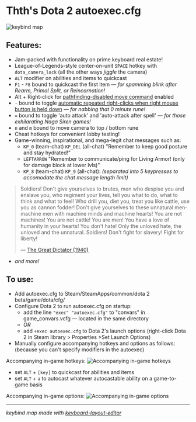 # Thth's Dota 2 autoexec.cfg

![keybind map](https://cloud.githubusercontent.com/assets/7574985/10071017/746d2c10-6284-11e5-8cd2-29bcdcf9d2aa.png)

## Features:
* Jam-packed with functionality on prime keyboard real estate!
* League-of-Legends-style center-on-unit ```SPACE``` hotkey with ```dota_camera_lock``` (all the other ways *jiggle* the camera)
* ```ALT``` modifier on abilities and items to quickcast
* ```F1``` - ```F8``` bound to quickcast the first item — *for spamming blink after Rearm, Primal Split, or Reincarnation!*
* Alt + Right-click for [pathfinding-disabled move command](http://store.steampowered.com/news/15840/) enabled
* ```-``` bound to toggle [automatic repeated right-clicks when right mouse button is held down](http://store.steampowered.com/news/15855/) — *for nabbing that 0 minute rune!*
* ```=``` bound to toggle 'auto attack' and 'auto-attack after spell' — *for those exhilarating Naga Siren games!*
* ```n``` and ```m``` bound to move camera to top / bottom rune
* Cheat hotkeys for convenient lobby testing!
* Game-winning, inspirational, and mega-legit chat messages such as:
  * ```KP_0``` (team-chat) ```KP_DEL``` (all-chat) "Remember to keep good posture and stay hydrated!"
  * ```LEFTARROW``` "Remember to communicate/ping for Living Armor! (only for damage block at lower lvls)"
  * ```KP_8``` (team-chat) ```KP_9``` (all-chat): *(separated into 5 keypresses to accomodate the chat message length limit)*
> Soldiers! Don't give yourselves to brutes, men who despise you and enslave you, who regiment your lives,
> tell you what to do, what to think and what to feel! Who drill you, diet you, treat you like cattle,
> use you as cannon fodder! Don't give yourselves to these unnatural men- machine men with machine minds and machine hearts!
> You are not machines! You are not cattle! You are men! You have a love of humanity in your hearts! You don't hate!
> Only the unloved hate, the unloved and the unnatural. Soldiers! Don't fight for slavery! Fight for liberty!
> 
> — [The Great Dictator (1940)](https://www.youtube.com/watch?v=5IvPIWzQcUY)
* *and more!*

## To use:

* Add autoexec.cfg to Steam/SteamApps/common/dota 2 beta/game/dota/cfg/
* Configure Dota 2 to run autoexec.cfg on startup:
  * add the line ```"exec" "autoexec.cfg"``` to "convars" in game_convars.vcfg — located in the same directory
  * *OR*
  * add ```+exec autoexec.cfg``` to Dota 2's launch options (right-click Dota 2 in Steam library > Properties >Set Launch Options)
* Manually configure accompanying hotkeys and options as follows: (because you can't specify modifiers in the autoexec)

Accompanying in-game hotkeys:
![Accompanying in-game hotkeys](https://cloud.githubusercontent.com/assets/7574985/10070077/340b69da-627e-11e5-8b93-90e5e57346d1.jpg)
* set ```ALT``` + ```[key]``` to quickcast for abilities and items
* set ```ALT``` + ```a``` to autocast whatever autocastable ability on a game-to-game basis

Accompanying in-game options:
![Accompanying in-game options](https://cloud.githubusercontent.com/assets/7574985/10070088/45b86908-627e-11e5-851c-f8d66711bc30.jpg)

---

*keybind map made with [keyboard-layout-editor](http://www.keyboard-layout-editor.com/)*